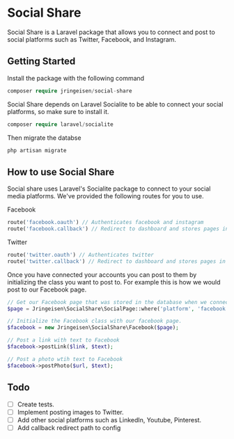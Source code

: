 # Social Share
Social Share is a Laravel package that allows you to connect and post to social platforms such as Twitter, Facebook, and Instagram.

## Getting Started

Install the package with the following command
```php
composer require jringeisen/social-share
```

Social Share depends on Laravel Socialite to be able to connect your social platforms, so make sure to install it.
```php
composer require laravel/socialite
```

Then migrate the databse
```php
php artisan migrate
```

## How to use Social Share

Social share uses Laravel's Socialite package to connect to your social media platforms. We've provided the following routes for you to use.

Facebook
```php
route('facebook.oauth') // Authenticates facebook and instagram
route('facebook.callback') // Redirect to dashboard and stores pages in database
```

Twitter
```php
route('twitter.oauth') // Authenticates twitter
route('twitter.callback') // Redirect to dashboard and stores pages in database
```

Once you have connected your accounts you can post to them by initializing the class you want to post to. For example this is how we would post to our Facebook page.

```php
// Get our Facebook page that was stored in the database when we connected to it.
$page = Jringeisen\SocialShare\SocialPage::where('platform', 'facebook')->first();

// Initialize the Facebook class with our facebook page.
$facebook = new Jringeisen\SocialShare\Facebook($page);

// Post a link with text to Facebook
$facebook->postLink($link, $text);

// Post a photo wtih text to Facebook
$facebook->postPhoto($url, $text);
```

## Todo
- [ ] Create tests.
- [ ] Implement posting images to Twitter.
- [ ] Add other social platforms such as LinkedIn, Youtube, Pinterest.
- [ ] Add callback redirect path to config
